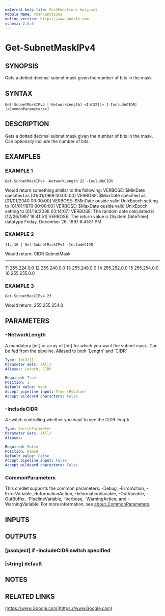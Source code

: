 ```yaml
---
external help file: PoshFunctions-help.xml
Module Name: PoshFunctions
online version: https://www.Google.com
schema: 2.0.0
---
```


# Get-SubnetMaskIPv4

## SYNOPSIS
Gets a dotted decimal subnet mask given the number of bits in the mask

## SYNTAX

```
Get-SubnetMaskIPv4 [-NetworkLength] <Int32[]> [-IncludeCIDR] [<CommonParameters>]
```

## DESCRIPTION
Gets a dotted decimal subnet mask given the number of bits in the mask.
Can optionally include the number of bits.

## EXAMPLES

### EXAMPLE 1
```
Get-SubnetMaskIPv4 -NetworkLength 22 -IncludeCIDR
```

Would return something similar to the following:
VERBOSE: $MinDate specified as \[01/01/1969 00:00:00\]
VERBOSE: $MaxDate specified as \[01/01/2040 00:00:00\]
VERBOSE: $MinDate ouside valid UnixEpoch setting to \[01/01/1970 00:00:00\]
VERBOSE: $MaxDate ouside valid UnixEpoch setting to \[01/19/2038 03:14:07\]
VERBOSE: The random date calculated is \[12/26/1997 18:41:51\]
VERBOSE: The return value is \[System.DateTime\] datatype
Friday, December 26, 1997 6:41:51 PM

### EXAMPLE 2
```
11..16 | Get-SubnetMaskIPv4 -IncludeCIDR
```

Would return:
CIDR SubnetMask
---- ----------
  11 255.224.0.0
  12 255.240.0.0
  13 255.248.0.0
  14 255.252.0.0
  15 255.254.0.0
  16 255.255.0.0

### EXAMPLE 3
```
Get-SubnetMaskIPv4 23
```

Would return:
255.255.254.0

## PARAMETERS

### -NetworkLength
A mandatory \[int\] or array of \[int\] for which you want the subnet mask.
Can be fed from the pipeline.
Aliased to both 'Length' and 'CIDR'

```yaml
Type: Int32[]
Parameter Sets: (All)
Aliases: Length, CIDR

Required: True
Position: 1
Default value: None
Accept pipeline input: True (ByValue)
Accept wildcard characters: False
```

### -IncludeCIDR
A switch controlling whether you want to see the CIDR length

```yaml
Type: SwitchParameter
Parameter Sets: (All)
Aliases:

Required: False
Position: Named
Default value: False
Accept pipeline input: False
Accept wildcard characters: False
```

### CommonParameters
This cmdlet supports the common parameters: -Debug, -ErrorAction, -ErrorVariable, -InformationAction, -InformationVariable, -OutVariable, -OutBuffer, -PipelineVariable, -Verbose, -WarningAction, and -WarningVariable. For more information, see [about_CommonParameters](http://go.microsoft.com/fwlink/?LinkID=113216).

## INPUTS

## OUTPUTS

### [psobject]  if -IncludeCIDR switch specified
### [string]    default
## NOTES

## RELATED LINKS

[https://www.Google.com](https://www.Google.com)

